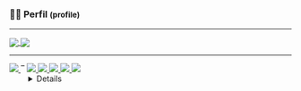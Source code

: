 <h3>👨‍💻 Perfil <small>(profile)</small></h3>
<hr>
<a href="https://github.com/anuraghazra/github-readme-stats">
  <img align="center" src="https://github-readme-stats.vercel.app/api?username=Bryceed&theme=dracula&show_icons=true&custom_title=Estatísticas%20%28Stats%29&include_all_commits=true&locale=pt-br" />
</a>
<a href="https://github.com/anuraghazra/convoychat">
  <img align="center" src="https://github-readme-stats.vercel.app/api/top-langs/?username=Bryceed&layout=compact&theme=dracula&show_icons=true&custom_title=Habilidades%20%28Skills%29&locale=pt-br" />
</a>
<hr>
<div style="text-align:center; width: max-content; display: table">
  
<a href="">
  <img src="https://img.shields.io/badge/LinkedIn-0077B5?style=for-the-badge&logo=linkedin&logoColor=white" />
<a/> ‾ 
<a href="">
  <img src="https://img.shields.io/badge/Discord-7289DA?style=for-the-badge&logo=discord&logoColor=white" />
<a/>
<a href="">
  <img src="https://img.shields.io/badge/Facebook-1877F2?style=for-the-badge&logo=facebook&logoColor=white" />
<a/>
<a href="">
  <img src="https://img.shields.io/badge/Messenger-1877F2?style=for-the-badge&logo=messenger&logoColor=white" />
<a/>
<a href="">
  <img src="https://img.shields.io/badge/WhatsApp-25D366?style=for-the-badge&logo=whatsapp&logoColor=white" />
<a/>
<a href="">
  <img src="https://img.shields.io/badge/Gmail-D14836?style=for-the-badge&logo=gmail&logoColor=white" />
<a/><br>
<details>
  <summary>+ Links</summary>
  
  #### Donates
  <a href="">
    <img src="https://img.shields.io/badge/Bitcoin-000000?style=for-the-badge&logo=bitcoin&logoColor=white" />
  <a/>
  <a href="">
    <img src="https://img.shields.io/badge/PayPal-00457C?style=for-the-badge&logo=paypal&logoColor=white" />
  <a/>
  
  #### Streaming & Games
  <a href="">
    <img src="https://img.shields.io/badge/YouTube-FF0000?style=for-the-badge&logo=youtube&logoColor=white" />
  <a/>
  <a href="">
    <img src="https://img.shields.io/badge/Twitch-9146FF?style=for-the-badge&logo=twitch&logoColor=white" />
  <a/>
  <a href="">
    <img src="https://img.shields.io/badge/Xbox-107C10?style=for-the-badge&logo=xbox&logoColor=white" />
  <a/>
  <a href="">
    <img src="https://img.shields.io/badge/Steam-000000?style=for-the-badge&logo=steam&logoColor=white" />
  <a/>
<br>
  <a href="">
    <img src="https://img.shields.io/badge/Intel-Xeon®_6th_gen-0071C5?style=for-the-badge&logo=intel&logoColor=white" />
  <a/>
  <a href="">
    <img src="https://img.shields.io/badge/NVIDIA-GT_610-76B900?style=for-the-badge&logo=nvidia&logoColor=white" />
  <a/>
    
    
    
    
    
  <a href="">
    <img src="https://img.shields.io/badge/Telegram-2CA5E0?style=for-the-badge&logo=telegram&logoColor=white" />
  <a/>
    
    
<a href="">
  <img src="https://img.shields.io/badge/Facebook-1877F2?style=for-the-badge&logo=facebook&logoColor=white" />
<a/>
<a href="">
  <img src="https://img.shields.io/badge/Twitter-1DA1F2?style=for-the-badge&logo=twitter&logoColor=white" />
<a/>
<a href="">
  <img src="https://img.shields.io/badge/Instagram-E4405F?style=for-the-badge&logo=instagram&logoColor=white" />
<a/>
<br>
<a href="">
  <img src="https://img.shields.io/badge/RSS-FFA500?style=for-the-badge&logo=rss&logoColor=white" />
<a/>

<a href="">
  <img src="https://img.shields.io/badge/Xbox-107C10?style=for-the-badge&logo=xbox&logoColor=white" />
<a/>
<a href="">
  <img src="https://img.shields.io/badge/Steam-000000?style=for-the-badge&logo=steam&logoColor=white" />
<a/>
  
<a href="">
  <img src="https://img.shields.io/badge/Spotify-1ED760?&style=for-the-badge&logo=spotify&logoColor=white" />
<a/>
<a href="">
  <img src="https://img.shields.io/badge/Deezer-FEAA2D?style=for-the-badge&logo=deezer&logoColor=white" />
<a/>
<a href="">
  <img src="https://img.shields.io/badge/YouTube_Music-FF0000?style=for-the-badge&logo=youtube-music&logoColor=white" />
<a/>
<a href="">
  <img src="https://img.shields.io/badge/SoundCloud-FF3300?style=for-the-badge&logo=soundcloud&logoColor=white" />
<a/>
</details>
